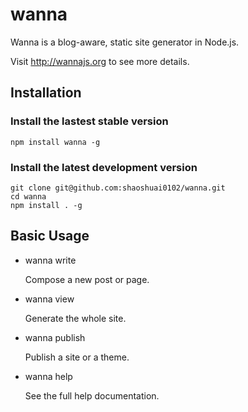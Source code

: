 wanna
======

Wanna is a blog-aware, static site generator in Node.js.

Visit http://wannajs.org to see more details.

## Installation

### Install the lastest stable version

    npm install wanna -g

### Install the latest development version

    git clone git@github.com:shaoshuai0102/wanna.git
    cd wanna
    npm install . -g

## Basic Usage

*   wanna write

    Compose a new post or page.

*   wanna view

    Generate the whole site.

*   wanna publish

    Publish a site or a theme.

*   wanna help

    See the full help documentation.
